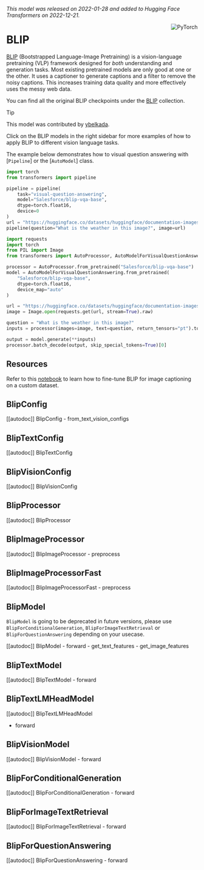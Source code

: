 <!--Copyright 2023 The HuggingFace Team. All rights reserved.

Licensed under the Apache License, Version 2.0 (the "License"); you may not use this file except in compliance with
the License. You may obtain a copy of the License at

http://www.apache.org/licenses/LICENSE-2.0

Unless required by applicable law or agreed to in writing, software distributed under the License is distributed on
an "AS IS" BASIS, WITHOUT WARRANTIES OR CONDITIONS OF ANY KIND, either express or implied. See the License for the
specific language governing permissions and limitations under the License.

⚠️ Note that this file is in Markdown but contain specific syntax for our doc-builder (similar to MDX) that may not be
rendered properly in your Markdown viewer.

-->
*This model was released on 2022-01-28 and added to Hugging Face Transformers on 2022-12-21.*

<div style="float: right;">
    <div class="flex flex-wrap space-x-1">
        <img alt="PyTorch" src="https://img.shields.io/badge/PyTorch-DE3412?style=flat&logo=pytorch&logoColor=white">
    </div>
</div>

# BLIP

[BLIP](https://huggingface.co/papers/2201.12086) (Bootstrapped Language-Image Pretraining) is a vision-language pretraining (VLP) framework designed for *both* understanding and generation tasks. Most existing pretrained models are only good at one or the other. It uses a captioner to generate captions and a filter to remove the noisy captions. This increases training data quality and more effectively uses the messy web data.

You can find all the original BLIP checkpoints under the [BLIP](https://huggingface.co/collections/Salesforce/blip-models-65242f40f1491fbf6a9e9472) collection.

> [!TIP]
> This model was contributed by [ybelkada](https://huggingface.co/ybelkada).
>
> Click on the BLIP models in the right sidebar for more examples of how to apply BLIP to different vision language tasks.

The example below demonstrates how to visual question answering with [`Pipeline`] or the [`AutoModel`] class.

<hfoptions id="usage">
<hfoption id="Pipeline">

```python
import torch
from transformers import pipeline

pipeline = pipeline(
    task="visual-question-answering",
    model="Salesforce/blip-vqa-base",
    dtype=torch.float16,
    device=0
)
url = "https://huggingface.co/datasets/huggingface/documentation-images/resolve/main/pipeline-cat-chonk.jpeg"
pipeline(question="What is the weather in this image?", image=url)
```

</hfoption>
<hfoption id="AutoModel">

```python
import requests
import torch
from PIL import Image
from transformers import AutoProcessor, AutoModelForVisualQuestionAnswering

processor = AutoProcessor.from_pretrained("Salesforce/blip-vqa-base")
model = AutoModelForVisualQuestionAnswering.from_pretrained(
    "Salesforce/blip-vqa-base",
    dtype=torch.float16,
    device_map="auto"
)

url = "https://huggingface.co/datasets/huggingface/documentation-images/resolve/main/pipeline-cat-chonk.jpeg"
image = Image.open(requests.get(url, stream=True).raw)

question = "What is the weather in this image?"
inputs = processor(images=image, text=question, return_tensors="pt").to(model.device, torch.float16)

output = model.generate(**inputs)
processor.batch_decode(output, skip_special_tokens=True)[0]
```

</hfoption>
</hfoptions>

## Resources

Refer to this [notebook](https://github.com/huggingface/notebooks/blob/main/examples/image_captioning_blip.ipynb) to learn how to fine-tune BLIP for image captioning on a custom dataset.

## BlipConfig

[[autodoc]] BlipConfig
    - from_text_vision_configs

## BlipTextConfig

[[autodoc]] BlipTextConfig

## BlipVisionConfig

[[autodoc]] BlipVisionConfig

## BlipProcessor

[[autodoc]] BlipProcessor

## BlipImageProcessor

[[autodoc]] BlipImageProcessor
    - preprocess

## BlipImageProcessorFast

[[autodoc]] BlipImageProcessorFast
    - preprocess

## BlipModel

`BlipModel` is going to be deprecated in future versions, please use `BlipForConditionalGeneration`, `BlipForImageTextRetrieval` or `BlipForQuestionAnswering` depending on your usecase.

[[autodoc]] BlipModel
    - forward
    - get_text_features
    - get_image_features

## BlipTextModel

[[autodoc]] BlipTextModel
    - forward

## BlipTextLMHeadModel

[[autodoc]] BlipTextLMHeadModel
- forward

## BlipVisionModel

[[autodoc]] BlipVisionModel
    - forward

## BlipForConditionalGeneration

[[autodoc]] BlipForConditionalGeneration
    - forward

## BlipForImageTextRetrieval

[[autodoc]] BlipForImageTextRetrieval
    - forward

## BlipForQuestionAnswering

[[autodoc]] BlipForQuestionAnswering
    - forward
